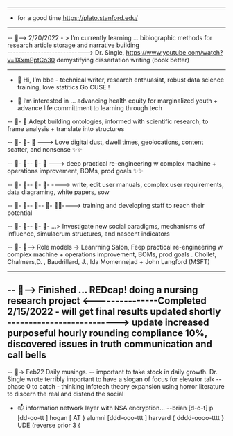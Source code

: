 ---------------------------
- for a good time https://plato.stanford.edu/  
- --------------------------------------------------  

-- 👀--> 2/20/2022 - > I’m currently learning ... bibiographic methods for research article storage and narrative building  
----------------------------> Dr. Single, https://www.youtube.com/watch?v=1XxmPptCo30 demystifying dissertation writing (book better)  


--------------------------------------------------
- 👋 Hi, I’m bbe  - technical writer, research enthuasiat, robust data science training, love statitics Go CUSE !

- 👀 I’m interested in ... advancing health equity for marginalized youth + advance life committment to learning through tech 

-- 👀- 👀  Adept building ontologies, informed with scientific research, to frame analysis + translate into structures  

-- 👀- 👀-  👀 ---> Love digital dust, dwell times, geolocations, content scatter, and nonsense  ✨✨  

-- 👀- 👀-- 👀- 👀 ---> deep practical re-engineering w complex machine + operations improvement, BOMs, prod goals ✨✨  

-- 👀- 👀-- 👀- 👀- ----> write, edit user manuals, complex user requirements, data diagraming, white papers, sow  

-- 👀- 👀-- 👀-- 👀- 👀✨----> training and developing staff to reach their potential  

-- 👀- 👀-- 👀- 👀- ...> Investigate new social paradigms, mechanisms of influence, simulacrum structures, and nascent indicators  

-- 👀- 👀--> Role models -> Leanrning Salon, Feep practical re-engineering w complex machine + operations improvement, BOMs, prod goals . Chollet, Chalmers,D. , Baudrillard, J., Ida Momennejad + John Langford (MSFT)  

-----------------------------------------------
-- 👀--> Finished ... REDcap! doing a nursing research project  <---------------Completed 2/15/2022 - will get final results updated shortly
--------------------------> update increased purposeful hourly rounding compliance 10%, discovered issues in truth communication and call bells
--------------------------------------------------------------------------------------------------------------

-- 👀-> Feb22 Daily musings.
-- important to take stock in daily growth. Dr. Single wrote <demystifying the dissertation> terribly important to have a slogan of focus for elevator talk
  -- phase 0 to catch - thinking Infotech theory expansion using horror literature to discern the real and distend the social

  
  
  
  
  
- 📫 information network layer with NSA encryption... 
  --brian [d-o-t] p  [dd-oo-tt ]  hogan [ AT } alumni [ddd-ooo-ttt ] harvard { dddd-oooo-tttt } UDE (reverse prior 3 {  
